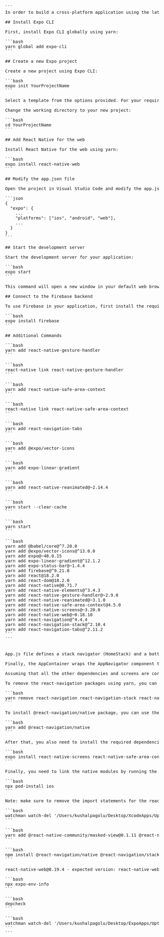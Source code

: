 <pre>
```
In order to build a cross-platform application using the latest React Native programming that targets Web, iOS, and Android platforms, you can use Expo with React Native for the web. Here are the steps to set up your development environment on your MacBook with the M2 chip, running the zsh shell:

## Install Expo CLI

First, install Expo CLI globally using yarn:

```bash
yarn global add expo-cli
```

## Create a new Expo project

Create a new project using Expo CLI:

```bash
expo init YourProjectName
```

Select a template from the options provided. For your requirement, choose "tabs (TypeScript)" or "tabs (JavaScript)".

Change the working directory to your new project:

```bash
cd YourProjectName
```

## Add React Native for the web

Install React Native for the web using yarn:

```bash
expo install react-native-web
```

## Modify the app.json file

Open the project in Visual Studio Code and modify the app.json file to include a web-specific configuration:

```json
{
  "expo": {
    ...
    "platforms": ["ios", "android", "web"],
    ...
  }
}
```

## Start the development server

Start the development server for your application:

```bash
expo start
```

This command will open a new window in your default web browser, showing the Expo DevTools. You can now test your application on iOS, Android, and web platforms.

## Connect to the Firebase backend

To use Firebase in your application, first install the required packages:

```bash
expo install firebase
```

## Additional Commands

```bash
yarn add react-native-gesture-handler
```

```bash
react-native link react-native-gesture-handler
```

```bash
yarn add react-native-safe-area-context
```

```bash
react-native link react-native-safe-area-context
```

```bash
yarn add react-navigation-tabs
```

```bash
yarn add @expo/vector-icons
```

```bash
yarn add expo-linear-gradient
```

```bash
yarn add react-native-reanimated@~2.14.4
```

```bash
yarn start --clear-cache
```

```bash
yarn start
```

```bash
yarn add @babel/core@^7.20.0
yarn add @expo/vector-icons@^13.0.0
yarn add expo@~48.0.15
yarn add expo-linear-gradient@^12.1.2
yarn add expo-status-bar@~1.4.4
yarn add firebase@^9.21.0
yarn add react@18.2.0
yarn add react-dom@18.2.0
yarn add react-native@0.71.7
yarn add react-native-elements@^3.4.3
yarn add react-native-gesture-handler@~2.9.0
yarn add react-native-reanimated@~3.1.0
yarn add react-native-safe-area-context@4.5.0
yarn add react-native-screens@~3.20.0
yarn add react-native-web@~0.18.10
yarn add react-navigation@^4.4.4
yarn add react-navigation-stack@^2.10.4
yarn add react-navigation-tabs@^2.11.2
```
```


App.js file defines a stack navigator (HomeStack) and a bottom tab navigator (TabNavigator). It also defines a switch navigator (AppNavigator) that switches between the AuthBottomTabNavigator and TabNavigator based on the initial route name (initialRouteName: 'Auth').

Finally, the AppContainer wraps the AppNavigator component to enable navigation.

Assuming that all the other dependencies and screens are correctly implemented, your navigation should work as intended.

To remove the react-navigation packages using yarn, you can use the following command in your terminal:

```bash
yarn remove react-navigation react-navigation-stack react-navigation-tabs
```

To install @react-navigation/native package, you can use the following command:

```bash
yarn add @react-navigation/native
```

After that, you also need to install the required dependencies for the navigation library by running the following command:

```bash
expo install react-native-screens react-native-safe-area-context
```

Finally, you need to link the native modules by running the following command:

```bash
npx pod-install ios
```

Note: make sure to remove the import statements for the react-navigation packages in your code and replace them with the appropriate imports from @react-navigation/native.

```bash
watchman watch-del '/Users/kushalpagolu/Desktop/XcodeApps/UptownMunch' ; watchman watch-project '/Users/kushalpagolu/Desktop/XcodeApps/UptownMunch'
```

```bash
yarn add @react-native-community/masked-view@0.1.11 @react-navigation/native@6.1.6 @react-navigation/stack@6.3.16
```

```bash
npm install @react-navigation/native @react-navigation/stack react-native-gesture-handler react-native-reanimated react-native-screens
```

react-native-web@0.19.4 - expected version: react-native-web@0.18.10

```bash
npx expo-env-info
```

```bash
depcheck
```

```bash
watchman watch-del '/Users/kushalpagolu/Desktop/ExpoApps/UptownMunch' ; watchman watch-project '/Users/kushalpagolu/Desktop/ExpoApps/UptownMunch'
```
```
</pre>


